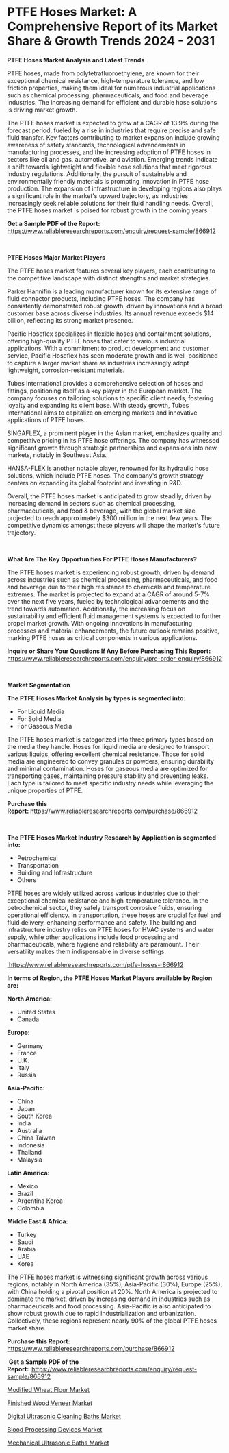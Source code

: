 <p><h1>PTFE Hoses Market: A Comprehensive Report of its Market Share & Growth Trends 2024 - 2031</h1></p><p><strong>PTFE Hoses Market Analysis and Latest Trends</strong></p>
<p><p>PTFE hoses, made from polytetrafluoroethylene, are known for their exceptional chemical resistance, high-temperature tolerance, and low friction properties, making them ideal for numerous industrial applications such as chemical processing, pharmaceuticals, and food and beverage industries. The increasing demand for efficient and durable hose solutions is driving market growth. </p><p>The PTFE hoses market is expected to grow at a CAGR of 13.9% during the forecast period, fueled by a rise in industries that require precise and safe fluid transfer. Key factors contributing to market expansion include growing awareness of safety standards, technological advancements in manufacturing processes, and the increasing adoption of PTFE hoses in sectors like oil and gas, automotive, and aviation. Emerging trends indicate a shift towards lightweight and flexible hose solutions that meet rigorous industry regulations. Additionally, the pursuit of sustainable and environmentally friendly materials is prompting innovation in PTFE hose production. The expansion of infrastructure in developing regions also plays a significant role in the market's upward trajectory, as industries increasingly seek reliable solutions for their fluid handling needs. Overall, the PTFE hoses market is poised for robust growth in the coming years.</p></p>
<p><strong>Get a Sample PDF of the Report:&nbsp;</strong> <a href="https://www.reliableresearchreports.com/enquiry/request-sample/866912?utm_campaign=117&utm_medium=2&utm_source=Github&utm_content=ia&utm_term=10112024&utm_id=ptfe-hoses">https://www.reliableresearchreports.com/enquiry/request-sample/866912</a></p>
<p>&nbsp;</p>
<p><strong>PTFE Hoses Major Market Players</strong></p>
<p><p>The PTFE hoses market features several key players, each contributing to the competitive landscape with distinct strengths and market strategies. </p><p>Parker Hannifin is a leading manufacturer known for its extensive range of fluid connector products, including PTFE hoses. The company has consistently demonstrated robust growth, driven by innovations and a broad customer base across diverse industries. Its annual revenue exceeds $14 billion, reflecting its strong market presence.</p><p>Pacific Hoseflex specializes in flexible hoses and containment solutions, offering high-quality PTFE hoses that cater to various industrial applications. With a commitment to product development and customer service, Pacific Hoseflex has seen moderate growth and is well-positioned to capture a larger market share as industries increasingly adopt lightweight, corrosion-resistant materials.</p><p>Tubes International provides a comprehensive selection of hoses and fittings, positioning itself as a key player in the European market. The company focuses on tailoring solutions to specific client needs, fostering loyalty and expanding its client base. With steady growth, Tubes International aims to capitalize on emerging markets and innovative applications of PTFE hoses.</p><p>SINGAFLEX, a prominent player in the Asian market, emphasizes quality and competitive pricing in its PTFE hose offerings. The company has witnessed significant growth through strategic partnerships and expansions into new markets, notably in Southeast Asia.</p><p>HANSA-FLEX is another notable player, renowned for its hydraulic hose solutions, which include PTFE hoses. The company's growth strategy centers on expanding its global footprint and investing in R&D.</p><p>Overall, the PTFE hoses market is anticipated to grow steadily, driven by increasing demand in sectors such as chemical processing, pharmaceuticals, and food & beverage, with the global market size projected to reach approximately $300 million in the next few years. The competitive dynamics amongst these players will shape the market's future trajectory.</p></p>
<p>&nbsp;</p>
<p><strong>What Are The Key Opportunities For PTFE Hoses Manufacturers?</strong></p>
<p><p>The PTFE hoses market is experiencing robust growth, driven by demand across industries such as chemical processing, pharmaceuticals, and food and beverage due to their high resistance to chemicals and temperature extremes. The market is projected to expand at a CAGR of around 5-7% over the next five years, fueled by technological advancements and the trend towards automation. Additionally, the increasing focus on sustainability and efficient fluid management systems is expected to further propel market growth. With ongoing innovations in manufacturing processes and material enhancements, the future outlook remains positive, marking PTFE hoses as critical components in various applications.</p></p>
<p><strong>Inquire or Share Your Questions If Any Before Purchasing This Report:</strong> <a href="https://www.reliableresearchreports.com/enquiry/pre-order-enquiry/866912?utm_campaign=117&utm_medium=2&utm_source=Github&utm_content=ia&utm_term=10112024&utm_id=ptfe-hoses">https://www.reliableresearchreports.com/enquiry/pre-order-enquiry/866912</a></p>
<p>&nbsp;</p>
<p><strong>Market Segmentation</strong></p>
<p><strong>The PTFE Hoses Market Analysis by types is segmented into:</strong></p>
<p><ul><li>For Liquid Media</li><li>For Solid Media</li><li>For Gaseous Media</li></ul></p>
<p><p>The PTFE hoses market is categorized into three primary types based on the media they handle. Hoses for liquid media are designed to transport various liquids, offering excellent chemical resistance. Those for solid media are engineered to convey granules or powders, ensuring durability and minimal contamination. Hoses for gaseous media are optimized for transporting gases, maintaining pressure stability and preventing leaks. Each type is tailored to meet specific industry needs while leveraging the unique properties of PTFE.</p></p>
<p><strong>Purchase this Report:&nbsp;</strong><a href="https://www.reliableresearchreports.com/purchase/866912?utm_campaign=117&utm_medium=2&utm_source=Github&utm_content=ia&utm_term=10112024&utm_id=ptfe-hoses">https://www.reliableresearchreports.com/purchase/866912</a></p>
<p>&nbsp;</p>
<p><strong>The PTFE Hoses Market Industry Research by Application is segmented into:</strong></p>
<p><ul><li>Petrochemical</li><li>Transportation</li><li>Building and Infrastructure</li><li>Others</li></ul></p>
<p><p>PTFE hoses are widely utilized across various industries due to their exceptional chemical resistance and high-temperature tolerance. In the petrochemical sector, they safely transport corrosive fluids, ensuring operational efficiency. In transportation, these hoses are crucial for fuel and fluid delivery, enhancing performance and safety. The building and infrastructure industry relies on PTFE hoses for HVAC systems and water supply, while other applications include food processing and pharmaceuticals, where hygiene and reliability are paramount. Their versatility makes them indispensable in diverse settings.</p></p>
<p><a href="https://www.reliableresearchreports.com/ptfe-hoses-r866912?utm_campaign=117&utm_medium=2&utm_source=Github&utm_content=ia&utm_term=10112024&utm_id=ptfe-hoses">&nbsp;https://www.reliableresearchreports.com/ptfe-hoses-r866912</a></p>
<p><strong>In terms of Region, the PTFE Hoses Market Players available by Region are:</strong></p>
<p>
    <p> <strong> North America: </strong>
        <ul>
            <li>United States</li>
            <li>Canada</li>
        </ul>
        </p> 
    <p> <strong> Europe: </strong>
        <ul>
            <li>Germany</li>
            <li>France</li>
            <li>U.K.</li>
            <li>Italy</li>
            <li>Russia</li>
        </ul>
        </p> 
    <p> <strong> Asia-Pacific: </strong>
        <ul>
            <li>China</li>
            <li>Japan</li>
            <li>South Korea</li>
            <li>India</li>
            <li>Australia</li>
            <li>China Taiwan</li>
            <li>Indonesia</li>
            <li>Thailand</li>
            <li>Malaysia</li>
        </ul>
        </p> 
    <p> <strong> Latin America: </strong>
        <ul>
            <li>Mexico</li>
            <li>Brazil</li>
            <li>Argentina Korea</li>
            <li>Colombia</li>
        </ul>
        </p> 
    <p> <strong> Middle East & Africa: </strong>
        <ul>
            <li>Turkey</li>
            <li>Saudi</li>
            <li>Arabia</li>
            <li>UAE</li>
            <li>Korea</li>
        </ul>
    </p>
    </p>
<p><p>The PTFE hoses market is witnessing significant growth across various regions, notably in North America (35%), Asia-Pacific (30%), Europe (25%), with China holding a pivotal position at 20%. North America is projected to dominate the market, driven by increasing demand in industries such as pharmaceuticals and food processing. Asia-Pacific is also anticipated to show robust growth due to rapid industrialization and urbanization. Collectively, these regions represent nearly 90% of the global PTFE hoses market share.</p></p>
<p><strong>Purchase this Report: </strong><a href="https://www.reliableresearchreports.com/purchase/866912?utm_campaign=117&utm_medium=2&utm_source=Github&utm_content=ia&utm_term=10112024&utm_id=ptfe-hoses">https://www.reliableresearchreports.com/purchase/866912</a></p>
<p>&nbsp;<strong>Get a Sample PDF of the Report:&nbsp;&nbsp;</strong><a href="https://www.reliableresearchreports.com/enquiry/request-sample/866912?utm_campaign=117&utm_medium=2&utm_source=Github&utm_content=ia&utm_term=10112024&utm_id=ptfe-hoses">https://www.reliableresearchreports.com/enquiry/request-sample/866912</a></p>
<p><strong></strong></p>
<p><p><a href="https://github.com/fannklhimesu/Market-Research-Report-List-1/blob/main/modified-wheat-flour-market.md?utm_campaign=117&utm_medium=2&utm_source=Github&utm_content=ia&utm_term=10112024&utm_id=ptfe-hoses">Modified Wheat Flour Market</a></p><p><a href="https://github.com/avilarotedlowkog/Market-Research-Report-List-1/blob/main/finished-wood-veneer-market.md?utm_campaign=117&utm_medium=2&utm_source=Github&utm_content=ia&utm_term=10112024&utm_id=ptfe-hoses">Finished Wood Veneer Market</a></p><p><a href="https://www.linkedin.com/pulse/global-digital-ultrasonic-cleaning-baths-market-size-trends-1apbe?utm_campaign=117&utm_medium=2&utm_source=Github&utm_content=ia&utm_term=10112024&utm_id=ptfe-hoses">Digital Ultrasonic Cleaning Baths Market</a></p><p><a href="https://issuu.com/reportprime-2/docs/blood-processing-devices-market-siz_c8f4d61d4c8c27?utm_campaign=117&utm_medium=2&utm_source=Github&utm_content=ia&utm_term=10112024&utm_id=ptfe-hoses">Blood Processing Devices Market</a></p><p><a href="https://www.linkedin.com/pulse/global-mechanical-ultrasonic-baths-market-landscape-future-oaefe?utm_campaign=117&utm_medium=2&utm_source=Github&utm_content=ia&utm_term=10112024&utm_id=ptfe-hoses">Mechanical Ultrasonic Baths Market</a></p></p>